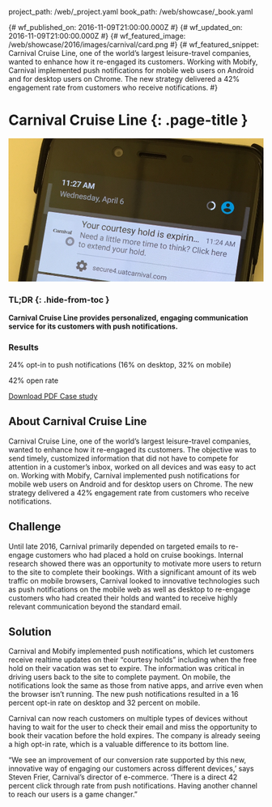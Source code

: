 project_path: /web/_project.yaml
book_path: /web/showcase/_book.yaml

{# wf_published_on: 2016-11-09T21:00:00.000Z #}
{# wf_updated_on: 2016-11-09T21:00:00.000Z #}
{# wf_featured_image: /web/showcase/2016/images/carnival/card.png #}
{# wf_featured_snippet: Carnival Cruise Line, one of the world’s largest leisure-travel companies, wanted to enhance how it re-engaged its customers. Working with Mobify, Carnival implemented push notifications for mobile web users on Android and for desktop users on Chrome. The new strategy delivered a 42% engagement rate from customers who receive notifications. #}

# Carnival Cruise Line {: .page-title }

<img src="images/carnival/card.png" class="attempt-right">

### TL;DR {: .hide-from-toc }

**Carnival Cruise Line provides personalized, engaging communication service for
its customers with push notifications.**

### Results

<span class="compare-yes"></span> 24% opt-in to push notifications (16% on
desktop, 32% on mobile)

<span class="compare-yes"></span> 42% open rate

<a class="button button-primary" href="pdfs/carnival.pdf">
  Download PDF Case study
</a>

## About Carnival Cruise Line

Carnival Cruise Line, one of the world’s largest leisure-travel companies,
wanted to enhance how it re-engaged its customers. The objective was to send
timely, customized information that did not have to compete for attention in a
customer’s inbox, worked on all devices and was easy to act on. Working with
Mobify, Carnival implemented push notifications for mobile web users on Android
and for desktop users on Chrome. The new strategy delivered a 42% engagement
rate from customers who receive notifications.


## Challenge

Until late 2016, Carnival primarily depended on targeted emails to re-engage
customers who had placed a hold on cruise bookings. Internal research showed
there was an opportunity to motivate more users to return to the site to
complete their bookings. With a significant amount of its web traffic on mobile
browsers, Carnival looked to innovative technologies such as push notifications
on the mobile web as well as desktop to re-engage customers who had created
their holds and wanted to receive highly relevant communication beyond the
standard email.


## Solution

Carnival and Mobify implemented push notifications, which let customers receive
realtime updates on their “courtesy holds” including when the free hold on their
vacation was set to expire. The information was critical in driving users back
to the site to complete payment. On mobile, the notifications look the same as
those from native apps, and arrive even when the browser isn’t running. The new
push notifications resulted in a 16 percent opt-in rate on desktop and 32
percent on mobile.


Carnival can now reach customers on multiple types of devices without having to
wait for the user to check their email and miss the opportunity to book their
vacation before the hold expires. The company is already seeing a high opt-in
rate, which is a valuable difference to its bottom line.

“We see an improvement of our conversion rate supported by this new, innovative
way of engaging our customers across different devices,’ says Steven Frier,
Carnival’s director of e-commerce. ‘There is a direct 42 percent click through
rate from push notifications. Having another channel to reach our users is a
game changer.”
